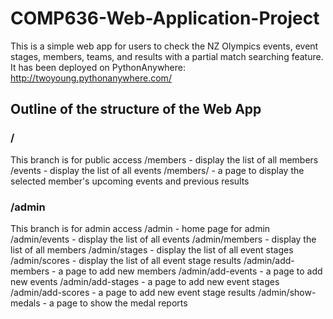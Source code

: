 # COMP636-Web-Application-Project
This is a simple web app for users to check the NZ Olympics events, event stages, members, teams, and results with a partial match searching feature.
It has been deployed on PythonAnywhere: http://twoyoung.pythonanywhere.com/


## Outline of the structure of the Web App

<h3>/</h3>
This branch is for public access
/members - display the list of all members  
/events - display the list of all events
/members/<memberID> - a page to display the selected member's upcoming events and previous results
  
<h3>/admin</h3>
This branch is for admin access
/admin - home page for admin  
/admin/events - display the list of all events  
/admin/members - display the list of all members  
/admin/stages - display the list of all event stages  
/admin/scores - display the list of all event stage results  
/admin/add-members - a page to add new members  
/admin/add-events - a page to add new events  
/admin/add-stages - a page to add new event stages  
/admin/add-scores - a page to add new event stage results  
/admin/show-medals - a page to show the medal reports  




